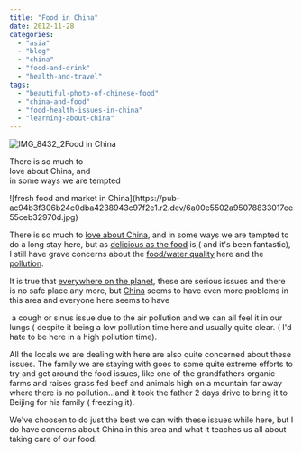 ```yaml
---
title: "Food in China"
date: 2012-11-28
categories: 
  - "asia"
  - "blog"
  - "china"
  - "food-and-drink"
  - "health-and-travel"
tags: 
  - "beautiful-photo-of-chinese-food"
  - "china-and-food"
  - "food-health-issues-in-china"
  - "learning-about-china"
---
```


![IMG_8432_2](https://pub-ac94b3f306b24c0dba4238943c97f2e1.r2.dev/6a00e5502a95078833017ee55cea29970d.jpg)Food in China  
  
There is so much to  
love about China, and  
in some ways we are tempted

<!--more--> ![fresh food and market in China](https://pub-ac94b3f306b24c0dba4238943c97f2e1.r2.dev/6a00e5502a95078833017ee55ceb32970d.jpg)  
  
There is so much to [love about China](https://pub-ac94b3f306b24c0dba4238943c97f2e1.r2.dev/2012/11/china-travel-in-the-autumn.html "loving China travel "), and in some ways we are tempted to do a long stay here, but as [delicious as the food](https://pub-ac94b3f306b24c0dba4238943c97f2e1.r2.dev/2012/11/yum-loving-the-food-in-beijing.html "delicious food in China") is,( and it's been fantastic), I still have grave concerns about the [food/water quality](http://usatoday30.usatoday.com/news/world/story/2012-05-28/china-food-safety/55252482/1 "china food safety issues") here and the [pollution](http://www.cbc.ca/news/world/story/2012/07/04/pollution-china.html "pollution").  
  
It is true that [everywhere on the planet](https://pub-ac94b3f306b24c0dba4238943c97f2e1.r2.dev/2012/04/health-organic-raw-foods-and-travel.html "healthy organic food and travel"), these are serious issues and there is no safe place any more, but [China](https://pub-ac94b3f306b24c0dba4238943c97f2e1.r2.dev/2012/11/china-parks-and-martial-arts.html "china travel and exercise") seems to have even more problems in this area and everyone here seems to have

 a cough or sinus issue due to the air pollution and we can all feel it in our lungs ( despite it being a low pollution time here and usually quite clear. ( I'd hate to be here in a high pollution time).  
  
All the locals we are dealing with here are also quite concerned about these issues. The family we are staying with goes to some quite extreme efforts to try and get around the food issues, like one of the grandfathers organic farms and raises grass fed beef and animals high on a mountain far away where there is no pollution...and it took the father 2 days drive to bring it to Beijing for his family ( freezing it).  
  
We've choosen to do just the best we can with these issues while here, but I do have concerns about China in this area and what it teaches us all about taking care of our food.
